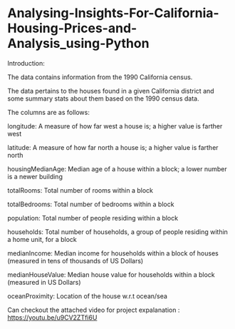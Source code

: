 # Analysing-Insights-For-California-Housing-Prices-and-Analysis_using-Python

Introduction:

The data contains information from the 1990 California census.

The data pertains to the houses found in a given California district and
some summary stats about them based on the 1990 census data.

The columns are as follows:

longitude: A measure of how far west a house is; a higher value is farther west

latitude: A measure of how far north a house is; a higher value is farther north

housingMedianAge: Median age of a house within a block; a lower number is a newer building

totalRooms: Total number of rooms within a block

totalBedrooms: Total number of bedrooms within a block

population: Total number of people residing within a block

households: Total number of households, a group of people residing within a home unit, for a block

medianIncome: Median income for households within a block of houses (measured in tens of thousands of US Dollars)

medianHouseValue: Median house value for households within a block (measured in US Dollars)

oceanProximity: Location of the house w.r.t ocean/sea

Can checkout the attached video for project expalanation : https://youtu.be/u9CV2ZTfi6U
